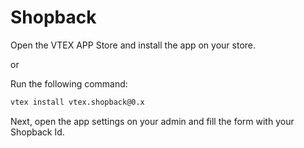 # Shopback

Open the VTEX APP Store and install the app on your store.

or

Run the following command:

```sh
vtex install vtex.shopback@0.x
```

Next, open the app settings on your admin and fill the form with your Shopback Id.